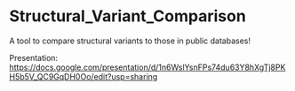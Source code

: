# Structural_Variant_Comparison 
A tool to compare structural variants to those in public databases!

Presentation: 
https://docs.google.com/presentation/d/1n6WslYsnFPs74du63Y8hXgTj8PKH5b5V_QC9GqDH0Oo/edit?usp=sharing
